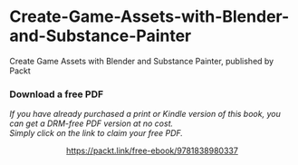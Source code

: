 # Create-Game-Assets-with-Blender-and-Substance-Painter
Create Game Assets with Blender and Substance Painter, published by Packt
### Download a free PDF

 <i>If you have already purchased a print or Kindle version of this book, you can get a DRM-free PDF version at no cost.<br>Simply click on the link to claim your free PDF.</i>
<p align="center"> <a href="https://packt.link/free-ebook/9781838980337">https://packt.link/free-ebook/9781838980337 </a> </p>